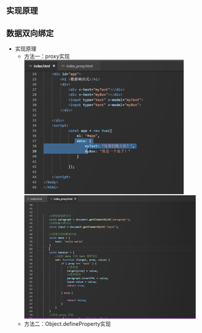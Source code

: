 ## 实现原理   
## 数据双向绑定  
  + 实现原理  
    + 方法一：proxy实现  
    ![Image Text](proxy-binddata1.png)  
    ![Image Text](proxy-binddata2.png)  
    + 方法二：Object.defineProperty实现  